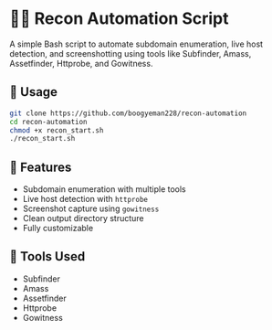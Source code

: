 # 🕵️‍♂️ Recon Automation Script

A simple Bash script to automate subdomain enumeration, live host detection, and screenshotting using tools like Subfinder, Amass, Assetfinder, Httprobe, and Gowitness.

## 🚀 Usage
```bash
git clone https://github.com/boogyeman228/recon-automation
cd recon-automation
chmod +x recon_start.sh
./recon_start.sh
```

## 🔧 Features
- Subdomain enumeration with multiple tools
- Live host detection with `httprobe`
- Screenshot capture using `gowitness`
- Clean output directory structure
- Fully customizable

## 🧰 Tools Used
- Subfinder
- Amass
- Assetfinder
- Httprobe
- Gowitness
